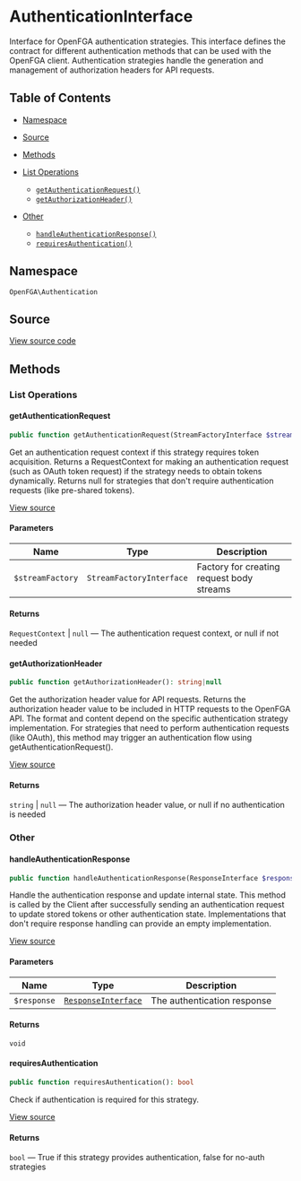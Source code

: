 # AuthenticationInterface

Interface for OpenFGA authentication strategies. This interface defines the contract for different authentication methods that can be used with the OpenFGA client. Authentication strategies handle the generation and management of authorization headers for API requests.

## Table of Contents

- [Namespace](#namespace)
- [Source](#source)
- [Methods](#methods)

- [List Operations](#list-operations)
  - [`getAuthenticationRequest()`](#getauthenticationrequest)
  - [`getAuthorizationHeader()`](#getauthorizationheader)
- [Other](#other)
  - [`handleAuthenticationResponse()`](#handleauthenticationresponse)
  - [`requiresAuthentication()`](#requiresauthentication)

## Namespace

`OpenFGA\Authentication`

## Source

[View source code](https://github.com/evansims/openfga-php/blob/main/src/Authentication/AuthenticationInterface.php)

## Methods

### List Operations

#### getAuthenticationRequest

```php
public function getAuthenticationRequest(StreamFactoryInterface $streamFactory): RequestContext|null

```

Get an authentication request context if this strategy requires token acquisition. Returns a RequestContext for making an authentication request (such as OAuth token request) if the strategy needs to obtain tokens dynamically. Returns null for strategies that don&#039;t require authentication requests (like pre-shared tokens).

[View source](https://github.com/evansims/openfga-php/blob/main/src/Authentication/AuthenticationInterface.php#L31)

#### Parameters

| Name             | Type                     | Description                               |
| ---------------- | ------------------------ | ----------------------------------------- |
| `$streamFactory` | `StreamFactoryInterface` | Factory for creating request body streams |

#### Returns

`RequestContext` &#124; `null` — The authentication request context, or null if not needed

#### getAuthorizationHeader

```php
public function getAuthorizationHeader(): string|null

```

Get the authorization header value for API requests. Returns the authorization header value to be included in HTTP requests to the OpenFGA API. The format and content depend on the specific authentication strategy implementation. For strategies that need to perform authentication requests (like OAuth), this method may trigger an authentication flow using getAuthenticationRequest().

[View source](https://github.com/evansims/openfga-php/blob/main/src/Authentication/AuthenticationInterface.php#L45)

#### Returns

`string` &#124; `null` — The authorization header value, or null if no authentication is needed

### Other

#### handleAuthenticationResponse

```php
public function handleAuthenticationResponse(ResponseInterface $response): void

```

Handle the authentication response and update internal state. This method is called by the Client after successfully sending an authentication request to update stored tokens or other authentication state. Implementations that don&#039;t require response handling can provide an empty implementation.

[View source](https://github.com/evansims/openfga-php/blob/main/src/Authentication/AuthenticationInterface.php#L56)

#### Parameters

| Name        | Type                                                  | Description                 |
| ----------- | ----------------------------------------------------- | --------------------------- |
| `$response` | [`ResponseInterface`](Responses/ResponseInterface.md) | The authentication response |

#### Returns

`void`

#### requiresAuthentication

```php
public function requiresAuthentication(): bool

```

Check if authentication is required for this strategy.

[View source](https://github.com/evansims/openfga-php/blob/main/src/Authentication/AuthenticationInterface.php#L63)

#### Returns

`bool` — True if this strategy provides authentication, false for no-auth strategies
